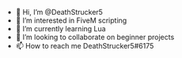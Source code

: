 - 👋 Hi, I’m @DeathStrucker5
- 👀 I’m interested in FiveM scripting
- 🌱 I’m currently learning Lua
- 💞️ I’m looking to collaborate on beginner projects
- 📫 How to reach me DeathStrucker5#6175

<!---
DeathStrucker5/DeathStrucker5 is a ✨ special ✨ repository because its `README.md` (this file) appears on your GitHub profile.
You can click the Preview link to take a look at your changes.
--->
